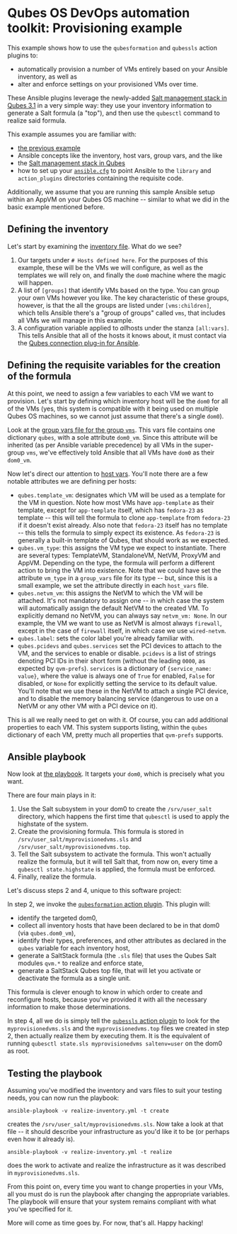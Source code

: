 Qubes OS DevOps automation toolkit: Provisioning example
========================================================

This example shows how to use the `qubesformation` and `qubessls`
action plugins to:

* automatically provision a number of VMs entirely based on your Ansible
   inventory, as well as
* alter and enforce settings on your provisioned VMs over time.

These Ansible plugins leverage the newly-added
[Salt management stack in Qubes 3.1](https://www.qubes-os.org/news/2015/12/14/mgmt-stack/)
in a very simple way: they use your inventory information to generate
a Salt formula (a "top"), and then use the `qubesctl` command to realize
said formula.

This example assumes you are familiar with:

* [the previous example](../ansible/)
* Ansible concepts like the inventory, host vars, group vars, and the like
* the [Salt management stack in Qubes](https://www.qubes-os.org/news/2015/12/14/mgmt-stack/)
* how to set up your [`ansible.cfg`](./ansible.cfg) to point Ansible to the
   `library` and `action_plugins` directories containing the requisite code.

Additionally, we assume that you are running this sample Ansible setup within
an AppVM on your Qubes OS machine -- similar to what we did in the basic
example mentioned before.

Defining the inventory
----------------------

Let's start by examining the [inventory file](./hosts).  What do we
see?

1. Our targets under `# Hosts defined here`.  For the purposes of this example,
   these will be the VMs we will configure, as well as the templates we will
   rely on, and finally the `dom0` machine where the magic will happen.
2. A list of `[groups]` that identify VMs based on the type.  You can group
   your own VMs however you like.  The key characteristic of these groups,
   however, is that the all the groups are listed under `[vms:children]`,
   which tells Ansible there's a "group of groups" called `vms`, that
   includes all VMs we will manage in this example.
3. A configuration variable applied to *all*hosts under the stanza
   `[all:vars]`.  This tells Ansible that all of the hosts it knows about,
   it must contact via the [Qubes connection plug-in for Ansible](../../ansible/connection_plugins/qubes.py).

Defining the requisite variables for the creation of the formula
----------------------------------------------------------------

At this point, we need to assign a few variables to each VM we want
to provision.  Let's start by defining which inventory host will be
the `dom0` for all of the VMs (yes, this system is compatible
with it being used on multiple Qubes OS machines, so we cannot just
assume that there's a single `dom0`).

Look at the [group vars file for the group `vms`](group_vars/vms.yml).
This vars file contains one dictionary `qubes`, with a sole attribute
`dom0_vm`.  Since this attribute will be inherited (as per Ansible variable
precedence) by all VMs in the super-group `vms`, we've effectively told
Ansible that all VMs have `dom0` as their `dom0_vm`.

Now let's direct our attention to [host vars](host_vars/).  You'll note there
are a few notable attributes we are defining per hosts:

* `qubes.template_vm`: designates which VM will be used as a template
   for the VM in question.  Note how most VMs have `app-template`
   as their template, except for `app-template` itself, which has `fedora-23`
   as template -- this will tell the formula to clone `app-template` from
   `fedora-23` if it doesn't exist already.  Also note that `fedora-23` itself
   has no template -- this tells the formula to simply expect its existence.
   As `fedora-23` is generally a built-in template of Qubes, that should
   work as we expected.
* `qubes.vm_type`: this assigns the VM type we expect to instantiate.
   There are several types: TemplateVM, StandaloneVM, NetVM, ProxyVM
   and AppVM.  Depending on the type, the formula will perform a
   different action to bring the VM into existence.  Note that we could have
   set the attribute `vm_type` in a `group_vars` file for its type -- but,
   since this is a small example, we set the attribute directly in each
   `host_vars` file.
* `qubes.netvm_vm`: this assigns the NetVM to which the VM
   will be attached.  It's not mandatory to assign one -- in which case
   the system will automatically assign the default NetVM to the
   created VM.  To explicitly demand no NetVM, you can always say
   `netvm_vm: None`.  In our example, the VM we want to use as
   NetVM is almost always `firewall`, except in the case of `firewall`
   itself, in which case we use `wired-netvm`.
* `qubes.label`: sets the color label you're already familiar with.
* `qubes.pcidevs` and `qubes.services` set the PCI devices to
   attach to the VM, and the services to enable or disable.  `pcidevs`
   is a list of strings denoting PCI IDs in their short form (without the
   leading `0000`, as expected by `qvm-prefs`).  `services` is a
   dictionary of `{service_name: value}`, where the value is
   always one of `True` for enabled, `False` for disabled, or `None`
   for explicitly setting the service to its default value.  You'll note
   that we use these in the NetVM to attach a single PCI device,
   and to disable the memory balancing service (dangerous to
   use on a NetVM or any other VM with a PCI device on it).

This is all we really need to get on with it.  Of course, you can add
additional properties to each VM.  This system supports listing,
within the `qubes` dictionary of each VM, pretty much all properties
that `qvm-prefs` supports.

Ansible playbook
----------------

Now look at [the playbook](./realize-inventory).  It targets your
`dom0`, which is precisely what you want.

There are four main plays in it:

1. Use the Salt subsystem in your dom0 to create the `/srv/user_salt`
   directory, which happens the first time that `qubesctl` is used to apply
   the highstate of the system.
2. Create the provisioning formula.  This formula is stored in
   `/srv/user_salt/myprovisionedvms.sls` and
   `/srv/user_salt/myprovisionedvms.top`.
3. Tell the Salt subsystem to activate the formula.  This won't actually
   realize the formula, but it will tell Salt that, from now on, every time
   a `qubesctl state.highstate` is applied, the formula must be
   enforced.
4. Finally, realize the formula.

Let's discuss steps 2 and 4, unique to this software project:

In step 2, we invoke the [`qubesformation` action plugin](../../ansible/action_plugins/qubesformation.py]).  This plugin will:

* identify the targeted dom0,
* collect all inventory hosts that have been declared to be in that dom0
   (via `qubes.dom0_vm`),
* identify their types, preferences, and other attributes as declared
   in the `qubes` variable for each inventory host,
* generate a SaltStack formula (the `.sls` file) that uses the Qubes
   Salt modules `qvm.*` to realize and enforce state,
* generate a SaltStack Qubes top file, that will let you activate
   or deactivate the formula as a single unit.

This formula is clever enough to know in which order to create and
reconfigure hosts, because you've provided it with all the necessary
information to make those determinations.

In step 4, all we do is simply tell the [`qubessls` action plugin](../../ansible/action_plugins/qubessls.py) to look for the `myprovisionedvms.sls`
and the `myprovisionedvms.top` files we created in step 2, then
actually realize them by executing them.  It is the equivalent of running
`qubesctl state.sls myprovisionedvms saltenv=user` on the
dom0 as root.

Testing the playbook
--------------------

Assuming you've modified the inventory and vars files to suit your
testing needs, you can now run the playbook:

    ansible-playbook -v realize-inventory.yml -t create

creates the `/srv/user_salt/myprovisionedvms.sls`.  Now take
a look at that file -- it should describe your infrastructure as you'd like
it to be (or perhaps even how it already is).

    ansible-playbook -v realize-inventory.yml -t realize

does the work to activate and realize the infrastructure as it was
described in `myprovisionedvms.sls`.

From this point on, every time you want to change properties in
your VMs, all you must do is run the playbook after changing
the appropriate variables.  The playbook will ensure that your
system remains compliant with what you've specified for it.

More will come as time goes by.  For now, that's all.  Happy hacking!
